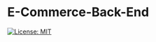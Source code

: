 # E-Commerce-Back-End

[![License: MIT](https://img.shields.io/badge/License-MIT-yellow.svg)](https://opensource.org/licenses/MIT)

